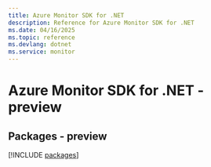 ```yaml
---
title: Azure Monitor SDK for .NET
description: Reference for Azure Monitor SDK for .NET
ms.date: 04/16/2025
ms.topic: reference
ms.devlang: dotnet
ms.service: monitor
---
```

# Azure Monitor SDK for .NET - preview
## Packages - preview
[!INCLUDE [packages](monitor-index.md)]